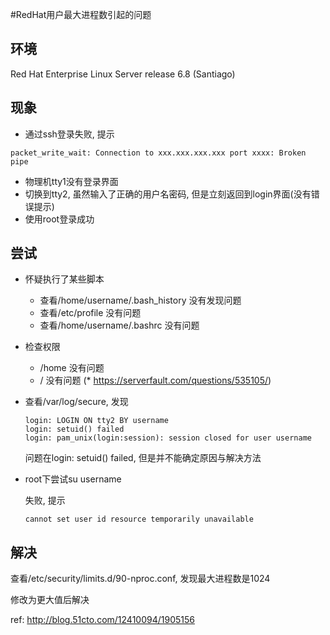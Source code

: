 #RedHat用户最大进程数引起的问题

## 环境

Red Hat Enterprise Linux Server release 6.8 (Santiago)

## 现象

-  通过ssh登录失败, 提示

```shell
packet_write_wait: Connection to xxx.xxx.xxx.xxx port xxxx: Broken pipe
```

- 物理机tty1没有登录界面
- 切换到tty2, 虽然输入了正确的用户名密码, 但是立刻返回到login界面(没有错误提示)
- 使用root登录成功

## 尝试

- 怀疑执行了某些脚本

  - 查看/home/username/.bash_history 没有发现问题
  - 查看/etc/profile 没有问题
  - 查看/home/username/.bashrc 没有问题

- 检查权限

  - /home 没有问题
  - / 没有问题 (* https://serverfault.com/questions/535105/)

- 查看/var/log/secure, 发现

  ```
  login: LOGIN ON tty2 BY username
  login: setuid() failed
  login: pam_unix(login:session): session closed for user username
  ```

  问题在login: setuid() failed, 但是并不能确定原因与解决方法

- root下尝试su username

  失败, 提示

  ```
  cannot set user id resource temporarily unavailable
  ```

## 解决

查看/etc/security/limits.d/90-nproc.conf, 发现最大进程数是1024

修改为更大值后解决

ref: http://blog.51cto.com/12410094/1905156